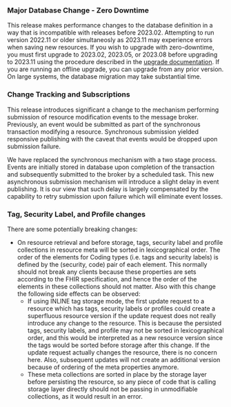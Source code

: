 ### Major Database Change - Zero Downtime

This release makes performance changes to the database definition in a way that is incompatible with releases before 2023.02.
Attempting to run version 2022.11 or older simultaneosly as 2023.11 may experience errors when saving new resources.
If you wish to upgrade with zero-downtime, you must first upgrade to 2023.02, 2023.05, or 2023.08 before upgrading to 2023.11 using the procedure described in the [upgrade documentation](../../installation/upgrading.html#upgrading-a-cluster-of-servers-with-zero-downtime).
If you are running an offline upgrade, you can upgrade from any prior version.
On large systems, the database migration may take substantial time.

### Change Tracking and Subscriptions
This release introduces significant a change to the mechanism performing submission of resource modification events
to the message broker.  Previously, an event would be submitted as part of the synchronous transaction
modifying a resource.  Synchronous submission yielded responsive publishing with the caveat that events would be dropped
upon submission failure.

We have replaced the synchronous mechanism with a two stage process.  Events are initially stored in
database upon completion of the transaction and subsequently submitted to the broker by a scheduled task.
This new asynchronous submission mechanism will introduce a slight delay in event publishing.  It is our view that such
delay is largely compensated by the capability to retry submission upon failure which will eliminate event losses.

### Tag, Security Label, and Profile changes

There are some potentially breaking changes: 
* On resource retrieval and before storage, tags, security label and profile collections in resource meta will be 
sorted in lexicographical order. The order of the elements for Coding types (i.e. tags and security labels) is defined 
by the (security, code) pair of each element. This normally should not break any clients because these properties are 
sets according to the FHIR specification, and hence the order of the elements in these collections should not matter. 
Also with this change the following side effects can be observed:
   - If using INLINE tag storage mode, the first update request to a resource which has tags, security 
     labels or profiles could create a superfluous resource version if the update request does not really introduce any 
     change to the resource. This is because the persisted tags, security labels, and profile may not be sorted in 
     lexicographical order, and this would be interpreted as a new resource version since the tags would be sorted 
     before storage after this change. If the update request actually changes the resource, there is no concern here.
     Also, subsequent updates will not create an additional version because of ordering of the meta properties anymore. 
   - These meta collections are sorted in place by the storage layer before persisting the resource, so any piece of 
     code that is calling storage layer directly should not be passing in unmodifiable collections, as it would 
     result in an error. 
